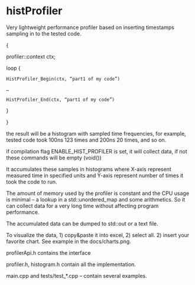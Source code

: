 # histProfiler

Very lightweight performance profiler based on inserting timestamps sampling in to the tested code.

{

  profiler::context ctx;
  
  loop {
  
	HistProfiler_Begin(ctx, “part1 of my code”)
	
	…
	
	HistProfiler_End(ctx, “part1 of my code”)
	
  }
  
}


the result will be a histogram with sampled time frequencies, for example, tested code took 100ns 123 times and 200ns 20 times, and so on. 

if compilation flag ENABLE_HIST_PROFILER is set, it will collect data, if not these commands will be empty (void())

It accumulates these samples in histograms where X-axis represent measured time in specified units and Y-axis represent number of times it took the code to run.

The amount of memory  used by the profiler is constant and the CPU usage is minimal – a lookup in a std::unordered_map and some arithmetics.
So it can collect data for a very long time without affecting program performance.

The accumulated data can be dumped to std::out or a text file. 

To visualize the data, 1) copy&paste it into excel,  2) select all. 2) insert your favorite chart. See example in the docs/charts.png.


profilerApi.h contains the interface

profiler.h, histogram.h contain all the implementation.

main.cpp and tests/test_*.cpp – contain several examples.

